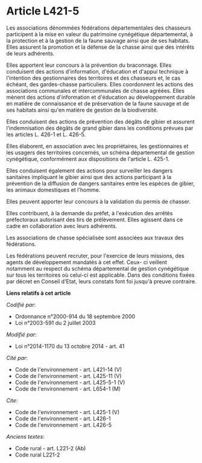 # Article L421-5

Les associations dénommées fédérations départementales des chasseurs participent à la mise en valeur du patrimoine
cynégétique départemental, à la protection et à la gestion de la faune sauvage ainsi que de ses habitats. Elles assurent la
promotion et la défense de la chasse ainsi que des intérêts de leurs adhérents.

Elles apportent leur concours à la prévention du braconnage. Elles conduisent des actions d'information, d'éducation et
d'appui technique à l'intention des gestionnaires des territoires et des chasseurs et, le cas échéant, des gardes-chasse
particuliers. Elles coordonnent les actions des associations communales et intercommunales de chasse agréées. Elles mènent
des actions d'information et d'éducation au développement durable en matière de connaissance et de préservation de la faune
sauvage et de ses habitats ainsi qu'en matière de gestion de la biodiversité.

Elles conduisent des actions de prévention des dégâts de gibier et assurent l'indemnisation des dégâts de grand gibier dans
les conditions prévues par les articles L. 426-1 et L. 426-5.

Elles élaborent, en association avec les propriétaires, les gestionnaires et les usagers des territoires concernés, un schéma
départemental de gestion cynégétique, conformément aux dispositions de l'article L. 425-1.

Elles conduisent également des actions pour surveiller les dangers sanitaires impliquant le gibier ainsi que des actions
participant à la prévention de la diffusion de dangers sanitaires entre les espèces de gibier, les animaux domestiques et
l'homme.

Elles peuvent apporter leur concours à la validation du permis de chasser.

Elles contribuent, à la demande du préfet, à l'exécution des arrêtés préfectoraux autorisant des tirs de prélèvement. Elles
agissent dans ce cadre en collaboration avec leurs adhérents.

Les associations de chasse spécialisée sont associées aux travaux des fédérations.

Les fédérations peuvent recruter, pour l'exercice de leurs missions, des agents de développement mandatés à cet effet. Ceux-
ci veillent notamment au respect du schéma départemental de gestion cynégétique sur tous les territoires où celui-ci est
applicable. Dans des conditions fixées par décret en Conseil d'Etat, leurs constats font foi jusqu'à preuve contraire.

**Liens relatifs à cet article**

_Codifié par_:

  - Ordonnance n°2000-914 du 18 septembre 2000
  - Loi n°2003-591 du 2 juillet 2003

_Modifié par_:

  - Loi n°2014-1170 du 13 octobre 2014 - art. 41

_Cité par_:

  - Code de l'environnement - art. L421-14 (V)
  - Code de l'environnement - art. L425-11 (V)
  - Code de l'environnement - art. L425-5-1 (V)
  - Code de l'environnement - art. L654-1 (M)

_Cite_:

  - Code de l'environnement - art. L425-1 (V)
  - Code de l'environnement - art. L426-1
  - Code de l'environnement - art. L426-5

_Anciens textes_:

  - Code rural - art. L221-2 (Ab)
  - Code rural L221-2
